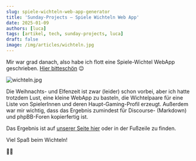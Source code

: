 ```yaml
---
slug: spiele-wichteln-web-app-generator
title: 'Sunday-Projects – Spiele Wichteln Web App'
date: 2025-01-09
authors: [luca]
tags: [artikel, tech, sunday-projects, luca]
draft: false
image: /img/articles/wichteln.jpg
---
```


Mir war grad danach, also habe ich flott eine Spiele-Wichtel WebApp
geschrieben. [Hier bitteschön](/content/spiele-wichteln) 😉

![wichteln.jpg](/img/articles/wichteln.jpg)

<!--truncate-->


Die Weihnachts- und Elfenzeit ist zwar (leider) schon vorbei, aber ich hatte trotzdem Lust, eine kleine WebApp zu basteln, die Wichtelpaare für eine
Liste von SpielerInnen und deren Haupt-Gaming-Profil erzeugt.
Außerdem war mir wichtig, dass das Ergebnis zumindest für Discourse- (Markdown) und phpBB-Foren kopierfertig ist.

Das Ergebnis ist auf [unserer Seite hier](/content/spiele-wichteln) oder in der Fußzeile zu finden.

Viel Spaß beim Wichteln!

🧑‍🎄
